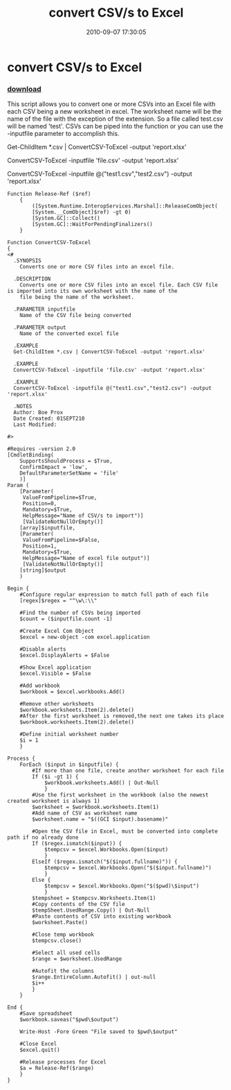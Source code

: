 ﻿---
pid:            2123
poster:         Boe Prox
title:          convert CSV/s to Excel
date:           2010-09-07 17:30:05
format:         posh
parent:         0
parent:         0

---

# convert CSV/s to Excel

### [download](2123.ps1)

This script allows you to convert one or more CSVs into an Excel file with each CSV being a new worksheet in excel. The worksheet name will be the name of the file with the exception of the extension. So a file called test.csv will be named 'test'. CSVs can be piped into the function or you can use the -inputfile parameter to accomplish this.


Get-ChildItem *.csv | ConvertCSV-ToExcel -output 'report.xlsx'

ConvertCSV-ToExcel -inputfile 'file.csv' -output 'report.xlsx'

ConvertCSV-ToExcel -inputfile @("test1.csv","test2.csv") -output 'report.xlsx'

```posh
Function Release-Ref ($ref) 
    {
        ([System.Runtime.InteropServices.Marshal]::ReleaseComObject(
        [System.__ComObject]$ref) -gt 0)
        [System.GC]::Collect()
        [System.GC]::WaitForPendingFinalizers() 
    }

Function ConvertCSV-ToExcel
{
<#   
  .SYNOPSIS  
    Converts one or more CSV files into an excel file.
     
  .DESCRIPTION  
    Converts one or more CSV files into an excel file. Each CSV file is imported into its own worksheet with the name of the
    file being the name of the worksheet.
       
  .PARAMETER inputfile
    Name of the CSV file being converted
  
  .PARAMETER output
    Name of the converted excel file
       
  .EXAMPLE  
  Get-ChildItem *.csv | ConvertCSV-ToExcel -output 'report.xlsx'
  
  .EXAMPLE  
  ConvertCSV-ToExcel -inputfile 'file.csv' -output 'report.xlsx'
    
  .EXAMPLE      
  ConvertCSV-ToExcel -inputfile @("test1.csv","test2.csv") -output 'report.xlsx'
  
  .NOTES
  Author: Boe Prox									      
  Date Created: 01SEPT210								      
  Last Modified:  
     
#>
     
#Requires -version 2.0  
[CmdletBinding(
    SupportsShouldProcess = $True,
    ConfirmImpact = 'low',
	DefaultParameterSetName = 'file'
    )]
Param (    
    [Parameter(
     ValueFromPipeline=$True,
     Position=0,
     Mandatory=$True,
     HelpMessage="Name of CSV/s to import")]
     [ValidateNotNullOrEmpty()]
    [array]$inputfile,
    [Parameter(
     ValueFromPipeline=$False,
     Position=1,
     Mandatory=$True,
     HelpMessage="Name of excel file output")]
     [ValidateNotNullOrEmpty()]
    [string]$output    
    )

Begin {     
    #Configure regular expression to match full path of each file
    [regex]$regex = "^\w\:\\"
    
    #Find the number of CSVs being imported
    $count = ($inputfile.count -1)
   
    #Create Excel Com Object
    $excel = new-object -com excel.application
    
    #Disable alerts
    $excel.DisplayAlerts = $False

    #Show Excel application
    $excel.Visible = $False

    #Add workbook
    $workbook = $excel.workbooks.Add()

    #Remove other worksheets
    $workbook.worksheets.Item(2).delete()
    #After the first worksheet is removed,the next one takes its place
    $workbook.worksheets.Item(2).delete()   

    #Define initial worksheet number
    $i = 1
    }

Process {
    ForEach ($input in $inputfile) {
        #If more than one file, create another worksheet for each file
        If ($i -gt 1) {
            $workbook.worksheets.Add() | Out-Null
            }
        #Use the first worksheet in the workbook (also the newest created worksheet is always 1)
        $worksheet = $workbook.worksheets.Item(1)
        #Add name of CSV as worksheet name
        $worksheet.name = "$((GCI $input).basename)"

        #Open the CSV file in Excel, must be converted into complete path if no already done
        If ($regex.ismatch($input)) {
            $tempcsv = $excel.Workbooks.Open($input) 
            }
        ElseIf ($regex.ismatch("$($input.fullname)")) {
            $tempcsv = $excel.Workbooks.Open("$($input.fullname)") 
            }    
        Else {    
            $tempcsv = $excel.Workbooks.Open("$($pwd)\$input")      
            }
        $tempsheet = $tempcsv.Worksheets.Item(1)
        #Copy contents of the CSV file
        $tempSheet.UsedRange.Copy() | Out-Null
        #Paste contents of CSV into existing workbook
        $worksheet.Paste()

        #Close temp workbook
        $tempcsv.close()

        #Select all used cells
        $range = $worksheet.UsedRange

        #Autofit the columns
        $range.EntireColumn.Autofit() | out-null
        $i++
        } 
    }        

End {
    #Save spreadsheet
    $workbook.saveas("$pwd\$output")

    Write-Host -Fore Green "File saved to $pwd\$output"

    #Close Excel
    $excel.quit()  

    #Release processes for Excel
    $a = Release-Ref($range)
    }
}        
```
